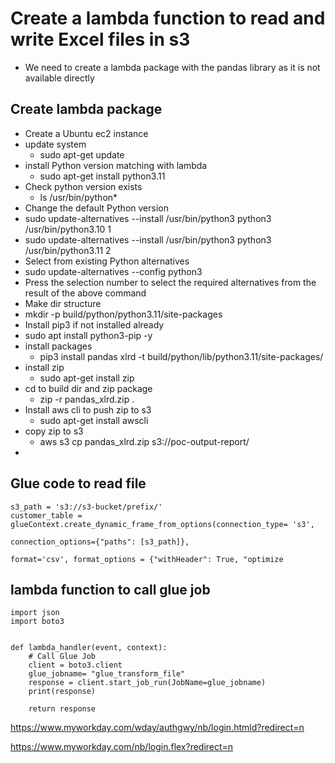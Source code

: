 # Create a lambda function to read and write Excel files in s3
- We need to create a lambda package with the pandas library as it is not available directly
## Create lambda package
- Create a Ubuntu ec2 instance
- update system
  - sudo apt-get update
- install Python version matching with lambda
  - sudo apt-get install python3.11
- Check python version exists
  -  ls /usr/bin/python*
-  Change the default Python version
  -  sudo update-alternatives --install /usr/bin/python3 python3 /usr/bin/python3.10 1
  -  sudo update-alternatives --install /usr/bin/python3 python3 /usr/bin/python3.11 2
-  Select from existing Python alternatives 
  -  sudo update-alternatives --config python3
  -  Press the selection number to select the required alternatives from the result of the above command
-  Make dir structure
  -  mkdir -p build/python/python3.11/site-packages
-  Install pip3 if not installed already
  - sudo apt install python3-pip -y
- install packages
  - pip3 install pandas xlrd -t build/python/lib/python3.11/site-packages/
- install zip
  - sudo apt-get install zip
- cd to build dir and zip package
  - zip -r pandas_xlrd.zip .
- Install aws cli to push zip to s3
  - sudo apt-get install awscli
- copy zip to s3
  - aws s3 cp pandas_xlrd.zip s3://poc-output-report/
- 
## Glue code to read file
```
s3_path = 's3://s3-bucket/prefix/'
customer_table = glueContext.create_dynamic_frame_from_options(connection_type= 's3',
                                                               connection_options={"paths": [s3_path]},
                                                               format='csv', format_options = {"withHeader": True, "optimize
```
## lambda function to call glue job
```
import json
import boto3


def lambda_handler(event, context):
    # Call Glue Job
    client = boto3.client
    glue_jobname= "glue_transform_file"
    response = client.start_job_run(JobName=glue_jobname)
    print(response)
    
    return response

```


https://www.myworkday.com/wday/authgwy/nb/login.htmld?redirect=n

https://www.myworkday.com/nb/login.flex?redirect=n




